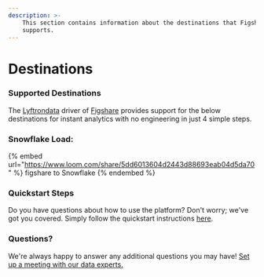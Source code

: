 ```yaml
---
description: >-
    This section contains information about the destinations that Figshare
    supports.
---
```


# Destinations

### Supported Destinations

The [Lyftrondata](https://www.lyftrondata.com/) driver of [Figshare](https://www.lyftrondata.com/integration/business-analytics/figshare/) provides support for the below destinations for instant analytics with no engineering in just 4 simple steps.

### Snowflake Load:

{% embed url="https://www.loom.com/share/5dd6013604d2443d88693eab04d5da70" %}
figshare to Snowflake
{% endembed %}

### Quickstart Steps

Do you have questions about how to use the platform? Don't worry; we've got you covered. Simply follow the quickstart instructions [here](../../../quickstart-steps.md).

### Questions? <a href="#questions" id="questions"></a>

We're always happy to answer any additional questions you may have! [Set up a meeting with our data experts.](https://www.lyftrondata.com/book-a-meeting/)

